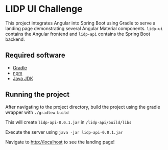 # LIDP UI Challenge

This project integrates Angular into Spring Boot using Gradle to serve a landing page demonstrating several Angular Material components.
`lidp-ui` contains the Angular frontend and `lidp-api` contains the Spring Boot backend.

## Required software

* [Gradle](https://gradle.org)
* [npm](https://www.npmjs.com/)
* [Java JDK](https://www.oracle.com/technetwork/java/javase/downloads/jdk8-downloads-2133151.html)

## Running the project

After navigating to the project directory, build the project using the gradle wrapper with `./gradlew build`

This will create `lidp-api-0.0.1.jar` in `/lidp-api/build/libs`

Execute the server using `java -jar lidp-api-0.0.1.jar`

Navigate to [http://localhost](http://localhost/) to see the landing page!
